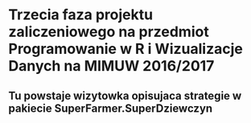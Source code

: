 # Trzecia faza projektu zaliczeniowego na przedmiot Programowanie w R i Wizualizacje Danych na MIMUW 2016/2017
## Tu powstaje wizytowka opisujaca strategie w pakiecie SuperFarmer.SuperDziewczyn
